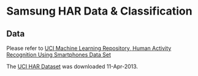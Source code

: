 # Samsung HAR Data &amp; Classification


## Data
Please refer to [UCI Machine Learning Repository, Human Activity Recognition Using Smartphones Data Set](http://archive.ics.uci.edu/ml/datasets/Human+Activity+Recognition+Using+Smartphones#)

The [UCI HAR Dataset](http://archive.ics.uci.edu/ml/machine-learning-databases/00240/UCI%20HAR%20Dataset.zip) was downloaded 11-Apr-2013.
